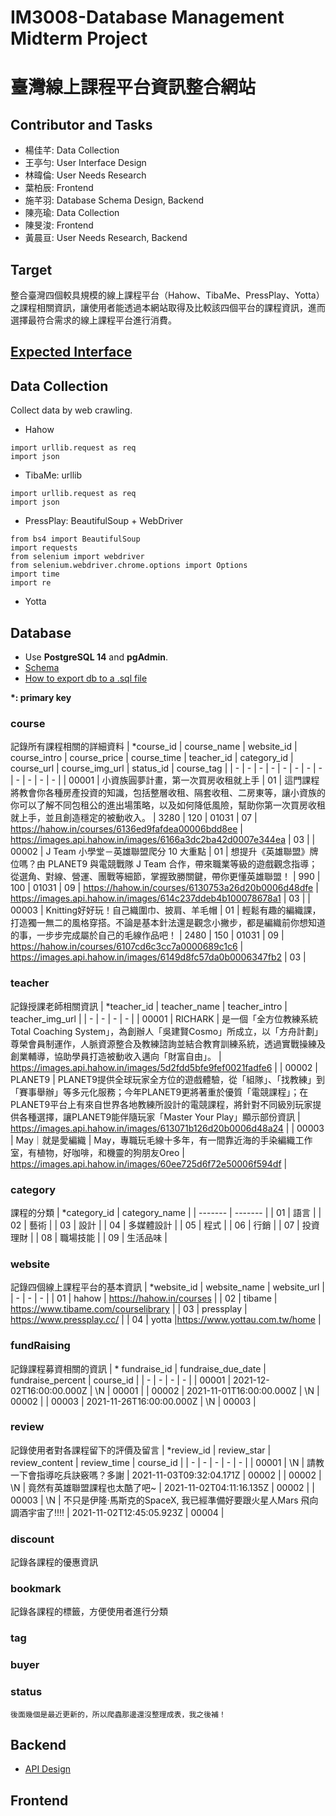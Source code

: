 # IM3008-Database Management Midterm Project
# 臺灣線上課程平台資訊整合網站

## Contributor and Tasks
* 楊佳芊: Data Collection
* 王亭勻: User Interface Design
* 林暐倫: User Needs Research
* 葉柏辰: Frontend
* 施芊羽: Database Schema Design, Backend
* 陳亮瑜: Data Collection
* 陳旻浚: Frontend
* 黃晨亘: User Needs Research, Backend

## Target
整合臺灣四個較具規模的線上課程平台（Hahow、TibaMe、PressPlay、Yotta）之課程相關資訊，讓使用者能透過本網站取得及比較該四個平台的課程資訊，進而選擇最符合需求的線上課程平台進行消費。

## [Expected Interface](https://drive.google.com/file/d/14wYfgA65QhYEDV0naj6it6fKj0nA_tJf/view)


## Data Collection
Collect data by web crawling.
* Hahow
```
import urllib.request as req
import json
```
* TibaMe: urllib
```
import urllib.request as req
import json
```
* PressPlay: BeautifulSoup + WebDriver
```
from bs4 import BeautifulSoup
import requests
from selenium import webdriver
from selenium.webdriver.chrome.options import Options
import time
import re
```
* Yotta


## Database
* Use **PostgreSQL 14** and **pgAdmin**.
* [Schema](https://docs.google.com/document/d/1AjMX5Hs602QL3lLvPsvIHbf54I3vYUznJEZKZNKioo8/edit)
* [How to export db to a .sql file](https://stackoverflow.com/questions/37984733/postgresql-database-export-to-sql-file)


**\*: primary key**
### course
記錄所有課程相關的詳細資料
| \*course_id | course_name | website_id | course_intro | course_price | course_time | teacher_id | category_id | course_url | course_img_url | status_id | course_tag | 
| - | - | - | - | - | - | - | - | - | - | - | - |
| 00001	| 小資族圓夢計畫，第一次買房收租就上手 | 01	| 這門課程將教會你各種房產投資的知識，包括整層收租、隔套收租、二房東等，讓小資族的你可以了解不同包租公的進出場策略，以及如何降低風險，幫助你第一次買房收租就上手，並且創造穩定的被動收入。 | 3280 | 120 | 01031 | 07 | https://hahow.in/courses/6136ed9fafdea00006bdd8ee | https://images.api.hahow.in/images/6166a3dc2ba42d0007e344ea | 03	 |
| 00002 | J Team 小學堂－英雄聯盟爬分 10 大重點 | 01 | 想提升《英雄聯盟》牌位嗎？由 PLANET9 與電競戰隊 J Team 合作，帶來職業等級的遊戲觀念指導；從選角、對線、營運、團戰等細節，掌握致勝關鍵，帶你更懂英雄聯盟！ | 990 | 100 | 01031 | 09 | https://hahow.in/courses/6130753a26d20b0006d48dfe | https://images.api.hahow.in/images/614c237ddeb4b100078678a1	 | 03 |
| 00003 | Knitting好好玩！自己織圍巾、披肩、羊毛帽 | 01 | 輕鬆有趣的編織課，打造獨一無二的風格穿搭。不論是基本針法還是觀念小撇步，都是編織前你想知道的事，一步步完成屬於自己的毛線作品吧！ | 2480 | 150 | 01031 | 09 | https://hahow.in/courses/6107cd6c3cc7a0000689c1c6 | https://images.api.hahow.in/images/6149d8fc57da0b0006347fb2 | 03	 |

### teacher
記錄授課老師相關資訊
| \*teacher_id | teacher_name | teacher_intro | teacher_img_url |
| - | - | - | - |
| 00001 | RICHARK | 是一個「全方位教練系統 Total Coaching System」，為創辦人「吳建賢Cosmo」所成立，以「方舟計劃」尊榮會員制運作，人脈資源整合及教練諮詢並結合教育訓練系統，透過實戰操練及創業輔導，協助學員打造被動收入邁向「財富自由」。 | https://images.api.hahow.in/images/5d2fdd5bfe9fef0021fadfe6 |
| 00002 | PLANET9 | PLANET9提供全球玩家全方位的遊戲體驗，從「組隊」、「找教練」到「賽事舉辦」等多元化服務；今年PLANET9更將著重於優質「電競課程」；在PLANET9平台上有來自世界各地教練所設計的電競課程，將針對不同級別玩家提供各種選擇，讓PLANET9能伴隨玩家「Master Your Play」顯示部份資訊 | https://images.api.hahow.in/images/613071b126d20b0006d48a24 | 
| 00003 | May｜就是愛編織 | May，專職玩毛線十多年，有一間靠近海的手染編織工作室，有植物，好咖啡，和機靈的狗朋友Oreo | https://images.api.hahow.in/images/60ee725d6f72e50006f594df | 


### category
課程的分類
| \*category_id | category_name |
| ------- | ------- |
| 01      | 語言     |
| 02      | 藝術     |
| 03      | 設計     |
| 04      | 多媒體設計 |
| 05      | 程式     |
| 06      | 行銷     |
| 07      | 投資理財  |
| 08      | 職場技能  |
| 09      | 生活品味  |

### website 
記錄四個線上課程平台的基本資訊
| \*website_id | website_name | website_url |
| - | - | - |
| 01 | hahow | https://hahow.in/courses |
| 02 | tibame | https://www.tibame.com/courselibrary |
| 03 | pressplay | https://www.pressplay.cc/ |
| 04 | yotta |https://www.yottau.com.tw/home |

### fundRaising
記錄課程募資相關的資訊
| \* fundraise_id | fundraise_due_date | fundraise_percent | course_id |
| - | - | - | - |
| 00001 | 2021-12-02T16:00:00.000Z | \N | 00001 |
| 00002 | 2021-11-01T16:00:00.000Z | \N | 00002 |
| 00003 | 2021-11-26T16:00:00.000Z | \N | 00003 |

### review
記錄使用者對各課程留下的評價及留言
| \*review_id | review_star | review_content | review_time | course_id |
| - | - | - | - | - |
| 00001	| \N | 請教一下會指導吃兵訣竅嗎？多謝 | 2021-11-03T09:32:04.171Z | 00002 |
| 00002	| \N | 竟然有英雄聯盟課程也太酷了吧~ | 2021-11-02T04:11:16.135Z | 00002 |
| 00003 | \N | 不只是伊隆·馬斯克的SpaceX, 我已經準備好要跟火星人Mars 飛向調酒宇宙了!!!! | 2021-11-02T12:45:05.923Z | 00004 |

### discount
記錄各課程的優惠資訊

### bookmark
記錄各課程的標籤，方便使用者進行分類

### tag

### buyer

### status

`後面幾個是最近更新的，所以爬蟲那邊還沒整理成表，我之後補！`

## Backend
* [API Design](https://hackmd.io/@K2V5EFQlTWCP33CWgxiuKg/Sy3baYQ8F/)

## Frontend
